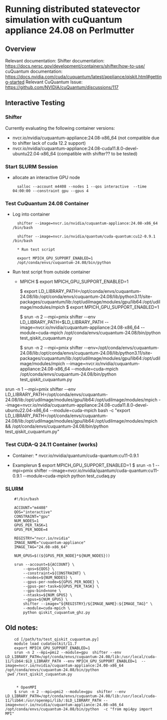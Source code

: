 # Running distributed statevector simulation with cuQuantum appliance 24.08 on Perlmutter

## Overview

Relevant documentation:
Shifter documentation: https://docs.nersc.gov/development/containers/shifter/how-to-use/
cuQuantum documentation: https://docs.nvidia.com/cuda/cuquantum/latest/appliance/qiskit.html#getting-started
Relevant CuQuantum Issue: https://github.com/NVIDIA/cuQuantum/discussions/117

## Interactive Testing

### Shifter

Currently evaluating the following container versions: 
* nvcr.io/nvidia/cuquantum-appliance:24.08-x86_64 (not compatible due to shifter lack of cuda 12.2 support)
* nvcr.io/nvidia/cuquantum-appliance:24.08-cuda11.8.0-devel-ubuntu22.04-x86_64 (compatible with shifter?? to be tested)


<!--
* nvcr.io/nvidia/cuquantum-appliance:23.03
* nvcr.io/nvidia/cuquantum-appliance:23.10-devel-ubuntu20.04
-->

### Start SLURM Session

* allocate an interactive GPU node

        salloc --account m4408 --nodes 1 --qos interactive  --time 04:00:00 --constraint gpu --gpus 4


### Test CuQuantum 24.08 Container

* Log into container

        shifter --image=nvcr.io/nvidia/cuquantum-appliance:24.08-x86_64 /bin/bash

        shifter --image=nvcr.io/nvidia/quantum/cuda-quantum:cu12-0.9.1 /bin/bash

        * Run test script

        export MPICH_GPU_SUPPORT_ENABLED=1
        /opt/conda/envs/cuquantum-24.08/bin/python



* Run test script from outside container

        
    * MPICH
        $ export MPICH_GPU_SUPPORT_ENABLED=1
       

        $ export LD_LIBRARY_PATH=/opt/conda/envs/cuquantum-24.08/lib:/opt/conda/envs/cuquantum-24.08/lib/python3.11/site-packages/cuquantum/lib:/opt/udiImage/modules/gpu/lib64:/opt/udiImage/modules/mpich
        $ export MPICH_GPU_SUPPORT_ENABLED=1
        
        $ srun -n 2  --mpi=pmix shifter --env LD_LIBRARY_PATH=$LD_LIBRARY_PATH --image=nvcr.io/nvidia/cuquantum-appliance:24.08-x86_64 --module=cuda-mpich /opt/conda/envs/cuquantum-24.08/bin/python test_qiskit_cuquantum.py

        $ srun -n 2  --mpi=pmix shifter --env=/opt/conda/envs/cuquantum-24.08/lib:/opt/conda/envs/cuquantum-24.08/lib/python3.11/site-packages/cuquantum/lib:/opt/udiImage/modules/gpu/lib64:/opt/udiImage/modules/mpich --image=nvcr.io/nvidia/cuquantum-appliance:24.08-x86_64 --module=cuda-mpich /opt/conda/envs/cuquantum-24.08/bin/python test_qiskit_cuquantum.py




srun -n 1 --mpi=pmix shifter --env LD_LIBRARY_PATH=/opt/conda/envs/cuquantum-24.08/lib:/opt/udiImage/modules/gpu/lib64:/opt/udiImage/modules/mpich --image=nvcr.io/nvidia/cuquantum-appliance:24.08-cuda11.8.0-devel-ubuntu22.04-x86_64 --module=cuda-mpich bash -c "export LD_LIBRARY_PATH=/opt/conda/envs/cuquantum-24.08/lib:/opt/udiImage/modules/gpu/lib64:/opt/udiImage/modules/mpich && /opt/conda/envs/cuquantum-24.08/bin/python test_qiskit_cuquantum.py"


        
   

### Test CUDA-Q 24.11 Container (works)

* Container:
        * nvcr.io/nvidia/quantum/cuda-quantum:cu11-0.9.1
    
* Examplerun
        $ export MPICH_GPU_SUPPORT_ENABLED=1
        $ srun -n 1  --mpi=pmix shifter --image=nvcr.io/nvidia/quantum/cuda-quantum:cu11-0.9.1 --module=cuda-mpich python test_cudaq.py
        
    
    
    
    
    

<!--
/usr/openmpi/lib/
--volume "/opt/nvidia/hpc_sdk/Linux_x86_64/23.9/cuda/12.2/extras/CUPTI/lib64:/opt/nvidia/hpc_sdk/Linux_x86_64/23.9/cuda/12.2/extras/CUPTI/lib64;/opt/nvidia/hpc_sdk/Linux_x86_64/23.9/cuda/12.2/extras/Debugger/lib64:/opt/nvidia/hpc_sdk/Linux_x86_64/23.9/cuda/12.2/extras/Debugger/lib64;/opt/nvidia/hpc_sdk/Linux_x86_64/23.9/cuda/12.2/nvvm/lib64:/opt/nvidia/hpc_sdk/Linux_x86_64/23.9/cuda/12.2/nvvm/lib64;
        /opt/nvidia/hpc_sdk/Linux_x86_64/23.9/cuda/12.2/lib64:/opt/nvidia/hpc_sdk/Linux_x86_64/23.9/cuda/12.2/lib64;
        /opt/nvidia/hpc_sdk/Linux_x86_64/23.9/cuda/12.2/nvvm/lib64:/opt/nvidia/hpc_sdk/Linux_x86_64/23.9/cuda/12.2/nvvm/lib64"
-->

### SLURM

        #!/bin/bash

        ACCOUNT="m4408"
        QOS="interactive"
        CONSTRAINT="gpu"
        NUM_NODES=1
        GPUS_PER_TASK=1
        GPUS_PER_NODE=4

        REGISTRY="nvcr.io/nvidia"
        IMAGE_NAME="cuquantum-appliance"
        IMAGE_TAG="24.08-x86_64"

        NUM_GPUS=$((${GPUS_PER_NODE}*${NUM_NODES}))

        srun --account=${ACCOUNT} \
            --qos=${QOS} \
            --constraint=${CONSTRAINT} \
            --nodes=${NUM_NODES} \
            --gpus-per-node=${GPUS_PER_NODE} \
            --gpus-per-task=${GPUS_PER_TASK} \
            --gpu-bind=none \
            --ntasks=${NUM_GPUS} \
            --gpus=${NUM_GPUS} \
            shifter --image="${REGISTRY}/${IMAGE_NAME}:${IMAGE_TAG}" \
            --module=cuda-mpich \
            python qiskit_cuquantum_ghz.py

## Old notes:

        cd [/path/to/test_qiskit_cuquantum.py]
        module load cudatoolkit/11.7
        export MPICH_GPU_SUPPORT_ENABLED=1
        srun -n 2 --mpi=pmi2 --module=gpu  shifter --env LD_LIBRARY_PATH=/opt/conda/envs/cuquantum-24.08/lib:/usr/local/cuda-11/lib64:$LD_LIBRARY_PATH --env MPICH_GPU_SUPPORT_ENABLED=1  --image=nvcr.io/nvidia/cuquantum-appliance:24.08-x86_64 /opt/conda/envs/cuquantum-24.08/bin/python `pwd`/test_qiskit_cuquantum.py


         * OpenMPI
        $ srun -n 2 --mpi=pmi2 --module=gpu  shifter --env LD_LIBRARY_PATH=/opt/conda/envs/cuquantum-24.08/lib:/usr/local/cuda-11/lib64:/usr/openmpi/lib/:$LD_LIBRARY_PATH --image=nvcr.io/nvidia/cuquantum-appliance:24.08-x86_64  /opt/conda/envs/cuquantum-24.08/bin/python  -c "from mpi4py import MPI"
